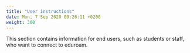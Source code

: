 ```yaml
---
title: "User instructions"
date: Mon, 7 Sep 2020 00:26:11 +0200
weight: 300
---
```


This section contains information for end users, such as students or staff, who want to connect to eduroam.

